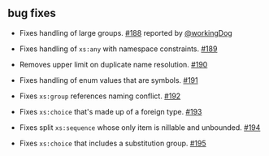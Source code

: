 ## bug fixes

- Fixes handling of large groups. [#188][188] reported by [@workingDog][@workingDog]
- Fixes handling of `xs:any` with namespace constraints. [#189][189]
- Removes upper limit on duplicate name resolution. [#190][190]
- Fixes handling of enum values that are symbols. [#191][191]
- Fixes `xs:group` references naming conflict. [#192][192]
- Fixes `xs:choice` that's made up of a foreign type. [#193][193]
- Fixes split `xs:sequence` whose only item is nillable and unbounded. [#194][194]
- Fixes `xs:choice` that includes a substitution group. [#195][195]

  [188]: https://github.com/eed3si9n/scalaxb/pull/188
  [189]: https://github.com/eed3si9n/scalaxb/pull/189
  [190]: https://github.com/eed3si9n/scalaxb/pull/190
  [191]: https://github.com/eed3si9n/scalaxb/pull/191
  [192]: https://github.com/eed3si9n/scalaxb/pull/192
  [193]: https://github.com/eed3si9n/scalaxb/pull/193
  [194]: https://github.com/eed3si9n/scalaxb/pull/194
  [195]: https://github.com/eed3si9n/scalaxb/pull/195
  [@workingDog]: https://github.com/workingDog
